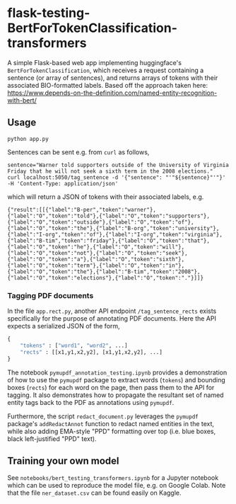 # flask-testing-BertForTokenClassification-transformers

A simple Flask-based web app implementing huggingface's `BertForTokenClassification`, which receives a request containing a sentence (or array of sentences), and returns arrays of tokens with their associated BIO-formatted labels. Based off the approach taken here: https://www.depends-on-the-definition.com/named-entity-recognition-with-bert/

## Usage

```
python app.py
```

Sentences can be sent e.g. from `curl` as follows,

```
sentence="Warner told supporters outside of the University of Virginia Friday that he will not seek a sixth term in the 2008 elections."
curl localhost:5050/tag_sentence -d '{"sentence": "'"${sentence}"'"}' -H 'Content-Type: application/json'
```

which will return a JSON of tokens with their associated labels, e.g.

```
{"result":[[{"label":"B-per","token":"warner"},{"label":"O","token":"told"},{"label":"O","token":"supporters"},{"label":"O","token":"outside"},{"label":"O","token":"of"},{"label":"O","token":"the"},{"label":"B-org","token":"university"},{"label":"I-org","token":"of"},{"label":"I-org","token":"virginia"},{"label":"B-tim","token":"friday"},{"label":"O","token":"that"},{"label":"O","token":"he"},{"label":"O","token":"will"},{"label":"O","token":"not"},{"label":"O","token":"seek"},{"label":"O","token":"a"},{"label":"O","token":"sixth"},{"label":"O","token":"term"},{"label":"O","token":"in"},{"label":"O","token":"the"},{"label":"B-tim","token":"2008"},{"label":"O","token":"elections"},{"label":"O","token":"."}]]}
```

### Tagging PDF documents

In the file `app.rect.py`, another API endpoint `/tag_sentence_rects` exists specifically for the purpose of annotating PDF documents. Here the API expects a serialized JSON of the form,

```python
{
    "tokens" : ["word1", "word2", ...]
    "rects" : [[x1,y1,x2,y2], [x1,y1,x2,y2], ...]
}
```

The notebook `pymupdf_annotation_testing.ipynb` provides a demonstration of how to use the `pymupdf` package to extract words (`tokens`) and bounding boxes (`rects`) for each word on the page, then pass them to the API for tagging. It also demonstrates how to propagate the resultant set of named entity tags back to the PDF as annotations using `pymupdf`.

Furthermore, the script `redact_document.py` leverages the `pymupdf` package's `addRedactAnnot` function to redact named entities in the text, while also adding EMA-style "PPD" formatting over top (i.e. blue boxes, black left-justified "PPD" text).


## Training your own model

See `notebooks/bert_testing_transformers.ipynb` for a Jupyter notebook which can be used to reproduce the model file, e.g. on Google Colab. Note that the file `ner_dataset.csv` can be found easily on Kaggle.
